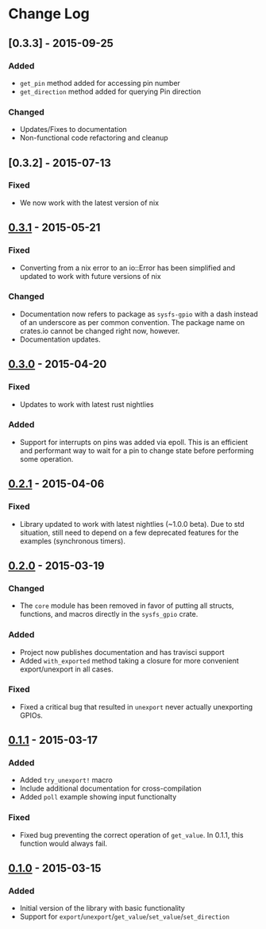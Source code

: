 # Change Log

## [0.3.3] - 2015-09-25

### Added

- `get_pin` method added for accessing pin number
- `get_direction` method added for querying Pin direction

### Changed

- Updates/Fixes to documentation
- Non-functional code refactoring and cleanup

## [0.3.2] - 2015-07-13

### Fixed

- We now work with the latest version of nix

## [0.3.1] - 2015-05-21

### Fixed

- Converting from a nix error to an io::Error has been simplified and
  updated to work with future versions of nix

### Changed

- Documentation now refers to package as `sysfs-gpio` with a dash
  instead of an underscore as per common convention.  The package
  name on crates.io cannot be changed right now, however.
- Documentation updates.

## [0.3.0] - 2015-04-20

### Fixed

- Updates to work with latest rust nightlies

### Added

- Support for interrupts on pins was added via epoll.  This is an
  efficient and performant way to wait for a pin to change state
  before performing some operation.

## [0.2.1] - 2015-04-06

### Fixed

- Library updated to work with latest nightlies (~1.0.0 beta).  Due to
  std situation, still need to depend on a few deprecated features for
  the examples (synchronous timers).

## [0.2.0] - 2015-03-19

### Changed
- The `core` module has been removed in favor of putting all
  structs, functions, and macros directly in the `sysfs_gpio`
  crate.

### Added
- Project now publishes documentation and has travisci support
- Added `with_exported` method taking a closure for more convenient
  export/unexport in all cases.

### Fixed
- Fixed a critical bug that resulted in `unexport` never actually
  unexporting GPIOs.

## [0.1.1] - 2015-03-17

### Added
- Added `try_unexport!` macro
- Include additional documentation for cross-compilation
- Added `poll` example showing input functionalty

### Fixed
- Fixed bug preventing the correct operation of `get_value`.  In 0.1.1,
  this function would always fail.

## [0.1.0] - 2015-03-15

### Added
- Initial version of the library with basic functionality
- Support for `export`/`unexport`/`get_value`/`set_value`/`set_direction`

[unreleased]: https://github.com/posborne/rust-sysfs-gpio/compare/0.3.1...HEAD
[0.3.1]: https://github.com/posborne/rust-sysfs-gpio/compare/0.3.0...0.3.1
[0.3.0]: https://github.com/posborne/rust-sysfs-gpio/compare/0.2.1...0.3.0
[0.2.1]: https://github.com/posborne/rust-sysfs-gpio/compare/0.2.0...0.2.1
[0.2.0]: https://github.com/posborne/rust-sysfs-gpio/compare/0.1.1...0.2.0
[0.1.1]: https://github.com/posborne/rust-sysfs-gpio/compare/0.1.0...0.1.1
[0.1.0]: https://github.com/posborne/rust-sysfs-gpio/compare/33b28ae3115d91ae6612245e5b8d8c636dcdb69c...0.1.0
